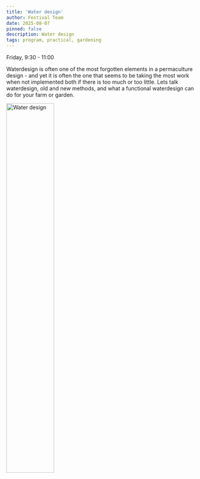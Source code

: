 ```yaml
---
title: 'Water design'
author: Festival Team
date: 2025-08-07
pinned: false
description: Water design
tags: program, practical, gardening
---
```


<script>
    import Image from  '$lib/Image.svelte'
</script>

Friday, 9:30 - 11:00

Waterdesign is often one of the most forgotten elements in a permaculture design - and yet it is often the one that seems to be taking the most work when not implemented both if there is too much or too little. Lets talk waterdesign, old and new methods, and what a functional waterdesign can do for your farm or garden.

<Image 
  src='program/practical-gardening/5-water-design.png'
  caption='Water design'
  alt='Water design'
  width='50%'/> 